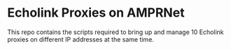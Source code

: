# Echolink Proxies on AMPRNet

This repo contains the scripts required to bring up and manage 10 Echolink proxies on different IP addresses at the same time.